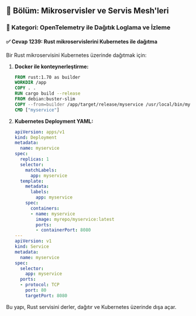 ## 📘 Bölüm: Mikroservisler ve Servis Mesh'leri
### 🔹 Kategori: OpenTelemetry ile Dağıtık Loglama ve İzleme
#### ✅ Cevap 1239: Rust mikroservislerini Kubernetes ile dağıtma

Bir Rust mikroservisini Kubernetes üzerinde dağıtmak için:

1. **Docker ile konteynerleştirme:**
   ```dockerfile
   FROM rust:1.70 as builder
   WORKDIR /app
   COPY . .
   RUN cargo build --release
   FROM debian:buster-slim
   COPY --from=builder /app/target/release/myservice /usr/local/bin/myservice
   CMD ["myservice"]
   ```
2. **Kubernetes Deployment YAML:**
   ```yaml
   apiVersion: apps/v1
   kind: Deployment
   metadata:
     name: myservice
   spec:
     replicas: 1
     selector:
       matchLabels:
         app: myservice
     template:
       metadata:
         labels:
           app: myservice
       spec:
         containers:
         - name: myservice
           image: myrepo/myservice:latest
           ports:
           - containerPort: 8080
   ---
   apiVersion: v1
   kind: Service
   metadata:
     name: myservice
   spec:
     selector:
       app: myservice
     ports:
     - protocol: TCP
       port: 80
       targetPort: 8080
   ```

Bu yapı, Rust servisini derler, dağıtır ve Kubernetes üzerinde dışa açar.
